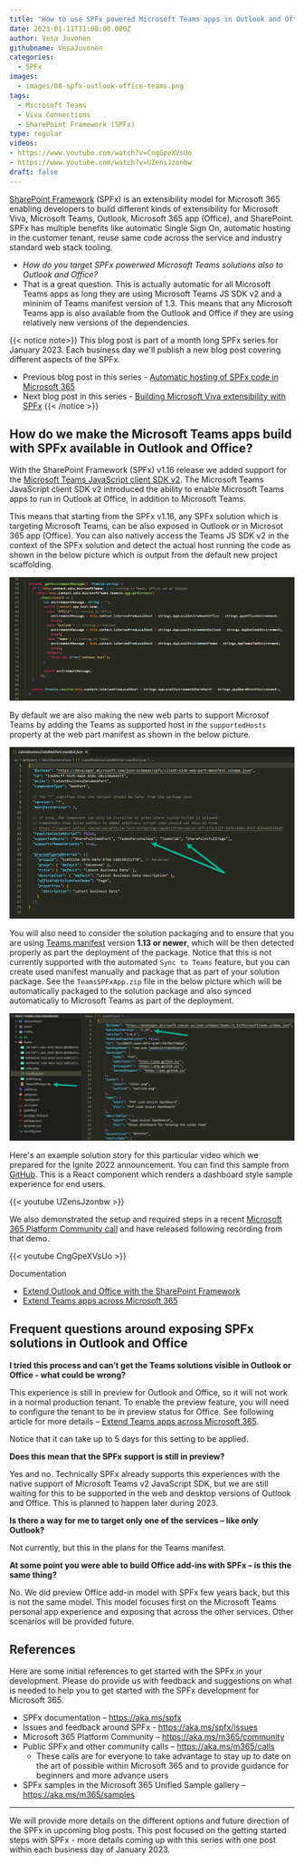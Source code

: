 ```yaml
---
title: "How to use SPFx powered Microsoft Teams apps in Outlook and Office"
date: 2023-01-11T11:00:00.000Z
author: Vesa Juvonen
githubname: VesaJuvonen
categories:
  - SPFx
images:
  - images/08-spfx-outlook-office-teams.png
tags:
  - Microsoft Teams
  - Viva Connections
  - SharePoint Framework (SPFx)
type: regular
videos:
- https://www.youtube.com/watch?v=CngGpeXVsUo
- https://www.youtube.com/watch?v=UZensJzonbw
draft: false
---
```


[SharePoint Framework](https://aka.ms/spfx) (SPFx) is an extensibility model for Microsoft 365 enabling developers to build different kinds of extensibility for Microsoft Viva, Microsoft Teams, Outlook, Microsoft 365 app (Office), and SharePoint. SPFx has multiple benefits like automatic Single Sign On, automatic hosting in the customer tenant, reuse same code across the service and industry standard web stack tooling.

-	*How do you target SPFx powerwed Microsoft Teams solutions also to Outlook and Office?*
-	That is a great question. This is actually automatic for all Microsoft Teams apps as long they are using Microsoft Teams JS SDK v2 and a mininim of Teams manifest version of 1.3. This means that any Microsoft Teams app is also available from the Outlook and Office if they are using relatively new versions of the dependencies.

{{< notice note>}}
This blog post is part of a month long SPFx series for January 2023. Each business day we'll publish a new blog post covering different aspects of the SPFx.

* Previous blog post in this series - [Automatic hosting of SPFx code in Microsoft 365](https://pnp.github.io/blog/post/spfx-07-automatic-hosting-spfx-solutions/)
* Next blog post in this series - [Building Microsoft Viva extensibility with SPFx](https://pnp.github.io/blog/post/spfx-09-building-microsoft-viva-extensibility-spfx/)
{{< /notice >}}


## How do we make the Microsoft Teams apps build with SPFx available in Outlook and Office?

With the SharePoint Framework (SPFx) v1.16 release we added support for the [Microsoft Teams JavaScript client SDK v2](https://devblogs.microsoft.com/microsoft365dev/microsoft-teams-js-sdk-v2-is-now-generally-available/). The Microsoft Teams JavaScript client SDK v2 introduced the ability to enable Microsoft Teams apps to run in Outlook at Office, in addition to Microsoft Teams.

This means that starting from the SPFx v1.16, any SPFx solution which is targeting Microsoft Teams, can be also exposed in Outlook or in Microsot 365 app (Office). You can also natively access the Teams JS SDK v2 in the context of the SPFx solution and detect the actual host running the code as shown in the below picture which is output from the default new project scaffolding.

![Detecting current host](images/detect-current-host.png)

By default we are also making the new web parts to support Microsof Teams by adding the Teams as supported host in the `supportedHosts` property at the web part manifest as shown in the below picture.

![Detecting current host](images/webpart-manifest.png)

You will also need to consider the solution packaging and to ensure that you are using [Teams manifest](https://learn.microsoft.com/microsoftteams/platform/resources/schema/manifest-schema) version **1.13 or newer**, which will be then detected properly as part the deployment of the package. Notice that this is not currently supported with the automated `Sync to Teams` feature, but you can create used manifest manually and package that as part of your solution package. See the `TeamsSPFxApp.zip` file in the below picture which will be automatically packaged to the solution package and also synced automatically to Microsoft Teams as part of the deployment.

![Detecting current host](images/teams-maniest.png)


Here's an example solution story for this particular video which we prepared for the Ignite 2022 announcement. You can find this sample from [GitHub](https://github.com/pnp/sp-dev-fx-webparts/tree/main/samples/react-teams-lead-dashboard ). This is a React component which renders a dashboard style sample experience for end users.

{{< youtube UZensJzonbw >}}

We also demonstrated the setup and required steps in a recent [Microsoft 365 Platform Community call](https://aka.ms/m365/calls) and have released following recording from that demo.

{{< youtube CngGpeXVsUo >}}

Documentation

-	[Extend Outlook and Office with the SharePoint Framework ](https://learn.microsoft.com/sharepoint/dev/spfx/office/overview )
-	[Extend Teams apps across Microsoft 365](https://learn.microsoft.com/microsoftteams/platform/m365-apps/overview)


## Frequent questions around exposing SPFx solutions in Outlook and Office

**I tried this process and can’t get the Teams solutions visible in Outlook or Office - what could be wrong?**

This experience is still in preview for Outlook and Office, so it will not work in a normal production tenant. To enable the preview feature, you will need to configure the tenant to be in preview status for Office. See following article for more details – [Extend Teams apps across Microsoft 365](https://learn.microsoft.com/microsoftteams/platform/m365-apps/overview).

Notice that it can take up to 5 days for this setting to be applied.

**Does this mean that the SPFx support is still in preview?**

Yes and no. Technically SPFx already supports this experiences with the native support of Microsoft Teams v2 JavaScript SDK, but we are still waiting for this to be supported in the web and desktop versions of Outlook and Office. This is planned to happen later during 2023.

**Is there a way for me to target only one of the services – like only Outlook?**

Not currently, but this in the plans for the Teams manifest.

**At some point you were able to build Office add-ins with SPFx – is this the same thing?**

No. We did preview Office add-in model with SPFx few years back, but this is not the same model. This model focuses first on the Microsoft Teams personal app experience and exposing that across the other services. Other scenarios will be provided future.


## References

Here are some initial references to get started with the SPFx in your development. Please do provide us with feedback and suggestions on what is needed to help you to get started with the SPFx development for Microsoft 365.

-	SPFx documentation – https://aka.ms/spfx
-	Issues and feedback around SPFx - https://aka.ms/spfx/issues
-	Microsoft 365 Platform Community – https://aka.ms/m365/community
-	Public SPFx and other community calls – https://aka.ms/m365/calls
    - These calls are for everyone to take advantage to stay up to date on the art of possible within Microsoft 365 and to provide guidance for beginners and more advance users
-	SPFx samples in the Microsoft 365 Unified Sample gallery – https://aka.ms/m365/samples

- - -

We will provide more details on the different options and future direction of the SPFx in upcoming blog posts. This post focused on the getting started steps with SPFx - more details coming up with this series with one post within each business day of January 2023.
